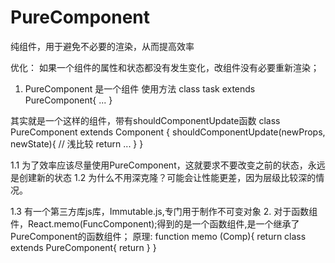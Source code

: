 # PureComponent

纯组件，用于避免不必要的渲染，从而提高效率

优化： 如果一个组件的属性和状态都没有发生变化，改组件没有必要重新渲染；

1. PureComponent 是一个组件
使用方法
class task extends PureComponent{
  ...
}

其实就是一个这样的组件，带有shouldComponentUpdate函数
class PureComponent extends Component {
  shouldComponentUpdate(newProps, newState){
    // 浅比较
    return ...
  }
}

1.1 为了效率应该尽量使用PureComponent，这就要求不要改变之前的状态，永远是创建新的状态
1.2 为什么不用深克隆？可能会让性能更差，因为层级比较深的情况。

1.3 有一个第三方库js库，Immutable.js,专门用于制作不可变对象
2. 对于函数组件，React.memo(FuncComponent);得到的是一个函数组件,是一个继承了PureComponent的函数组件；
原理: 
function memo (Comp){
  return class extends PureComponent{
    return <Comp></Comp>
  }
}
